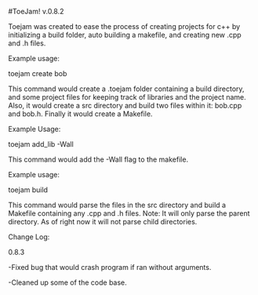 #ToeJam! v.0.8.2

Toejam was created to ease the process of creating projects for c++ by initializing a build folder, auto building a makefile, and creating new .cpp and .h files.

Example usage:

toejam create bob

This command would create a .toejam folder containing a build directory, and some project files for keeping track of libraries and the project name.  Also, it would create a src directory and build two files within it: bob.cpp and bob.h.  Finally it would create a Makefile.

Example Usage:

toejam add_lib -Wall

This command would add the -Wall flag to the makefile.

Example usage:

toejam build

This command would parse the files in the src directory and build a Makefile containing any .cpp and .h files.
Note: It will only parse the parent directory. As of right now it will not parse child directories.

Change Log:

0.8.3

-Fixed bug that would crash program if ran without arguments.

-Cleaned up some of the code base.

